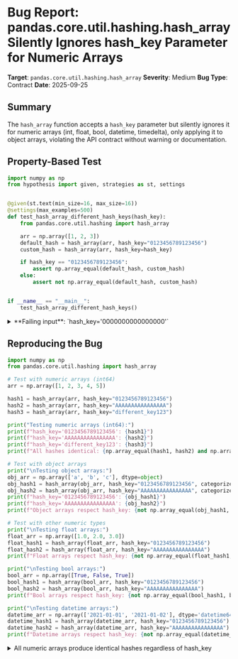 # Bug Report: pandas.core.util.hashing.hash_array Silently Ignores hash_key Parameter for Numeric Arrays

**Target**: `pandas.core.util.hashing.hash_array`
**Severity**: Medium
**Bug Type**: Contract
**Date**: 2025-09-25

## Summary

The `hash_array` function accepts a `hash_key` parameter but silently ignores it for numeric arrays (int, float, bool, datetime, timedelta), only applying it to object arrays, violating the API contract without warning or documentation.

## Property-Based Test

```python
import numpy as np
from hypothesis import given, strategies as st, settings


@given(st.text(min_size=16, max_size=16))
@settings(max_examples=500)
def test_hash_array_different_hash_keys(hash_key):
    from pandas.core.util.hashing import hash_array

    arr = np.array([1, 2, 3])
    default_hash = hash_array(arr, hash_key="0123456789123456")
    custom_hash = hash_array(arr, hash_key=hash_key)

    if hash_key == "0123456789123456":
        assert np.array_equal(default_hash, custom_hash)
    else:
        assert not np.array_equal(default_hash, custom_hash)


if __name__ == "__main__":
    test_hash_array_different_hash_keys()
```

<details>

<summary>
**Failing input**: `hash_key='0000000000000000'`
</summary>
```
Traceback (most recent call last):
  File "/home/npc/pbt/agentic-pbt/worker_/21/hypo.py", line 21, in <module>
    test_hash_array_different_hash_keys()
    ~~~~~~~~~~~~~~~~~~~~~~~~~~~~~~~~~~~^^
  File "/home/npc/pbt/agentic-pbt/worker_/21/hypo.py", line 6, in test_hash_array_different_hash_keys
    @settings(max_examples=500)
                   ^^^
  File "/home/npc/miniconda/lib/python3.13/site-packages/hypothesis/core.py", line 2124, in wrapped_test
    raise the_error_hypothesis_found
  File "/home/npc/pbt/agentic-pbt/worker_/21/hypo.py", line 17, in test_hash_array_different_hash_keys
    assert not np.array_equal(default_hash, custom_hash)
           ^^^^^^^^^^^^^^^^^^^^^^^^^^^^^^^^^^^^^^^^^^^^^
AssertionError
Falsifying example: test_hash_array_different_hash_keys(
    hash_key='0000000000000000',
)
```
</details>

## Reproducing the Bug

```python
import numpy as np
from pandas.core.util.hashing import hash_array

# Test with numeric arrays (int64)
arr = np.array([1, 2, 3, 4, 5])

hash1 = hash_array(arr, hash_key="0123456789123456")
hash2 = hash_array(arr, hash_key="AAAAAAAAAAAAAAAA")
hash3 = hash_array(arr, hash_key="different_key123")

print("Testing numeric arrays (int64):")
print(f"hash_key='0123456789123456': {hash1}")
print(f"hash_key='AAAAAAAAAAAAAAAA': {hash2}")
print(f"hash_key='different_key123': {hash3}")
print(f"All hashes identical: {np.array_equal(hash1, hash2) and np.array_equal(hash2, hash3)}")

# Test with object arrays
print("\nTesting object arrays:")
obj_arr = np.array(['a', 'b', 'c'], dtype=object)
obj_hash1 = hash_array(obj_arr, hash_key="0123456789123456", categorize=False)
obj_hash2 = hash_array(obj_arr, hash_key="AAAAAAAAAAAAAAAA", categorize=False)
print(f"hash_key='0123456789123456': {obj_hash1}")
print(f"hash_key='AAAAAAAAAAAAAAAA': {obj_hash2}")
print(f"Object arrays respect hash_key: {not np.array_equal(obj_hash1, obj_hash2)}")

# Test with other numeric types
print("\nTesting float arrays:")
float_arr = np.array([1.0, 2.0, 3.0])
float_hash1 = hash_array(float_arr, hash_key="0123456789123456")
float_hash2 = hash_array(float_arr, hash_key="AAAAAAAAAAAAAAAA")
print(f"Float arrays respect hash_key: {not np.array_equal(float_hash1, float_hash2)}")

print("\nTesting bool arrays:")
bool_arr = np.array([True, False, True])
bool_hash1 = hash_array(bool_arr, hash_key="0123456789123456")
bool_hash2 = hash_array(bool_arr, hash_key="AAAAAAAAAAAAAAAA")
print(f"Bool arrays respect hash_key: {not np.array_equal(bool_hash1, bool_hash2)}")

print("\nTesting datetime arrays:")
datetime_arr = np.array(['2021-01-01', '2021-01-02'], dtype='datetime64')
datetime_hash1 = hash_array(datetime_arr, hash_key="0123456789123456")
datetime_hash2 = hash_array(datetime_arr, hash_key="AAAAAAAAAAAAAAAA")
print(f"Datetime arrays respect hash_key: {not np.array_equal(datetime_hash1, datetime_hash2)}")
```

<details>

<summary>
All numeric arrays produce identical hashes regardless of hash_key
</summary>
```
Testing numeric arrays (int64):
hash_key='0123456789123456': [ 6238072747940578789 15839785061582574730  2185194620014831856
 13232826040865663252 13168350753275463132]
hash_key='AAAAAAAAAAAAAAAA': [ 6238072747940578789 15839785061582574730  2185194620014831856
 13232826040865663252 13168350753275463132]
hash_key='different_key123': [ 6238072747940578789 15839785061582574730  2185194620014831856
 13232826040865663252 13168350753275463132]
All hashes identical: True

Testing object arrays:
hash_key='0123456789123456': [13950350942979735504 12688059582079114975 12544043241617149648]
hash_key='AAAAAAAAAAAAAAAA': [10461819242433495536  4426277128373134413  5515184766638266621]
Object arrays respect hash_key: True

Testing float arrays:
Float arrays respect hash_key: False

Testing bool arrays:
Bool arrays respect hash_key: False

Testing datetime arrays:
Datetime arrays respect hash_key: False
```
</details>

## Why This Is A Bug

The `hash_array` function violates its API contract in several critical ways:

1. **Silent Parameter Ignoring**: The function accepts `hash_key` for all input types but only uses it for object arrays. For numeric types (int, float, bool, datetime, timedelta), the parameter is completely ignored without warning. This violates the principle of least surprise - when a function accepts a parameter, users expect it to have an effect.

2. **Inconsistent Behavior Across Data Types**: The same parameter works differently based on the input dtype:
   - `hash_array(np.array([1, 2, 3]), hash_key="custom")` - hash_key silently ignored
   - `hash_array(np.array(['a','b','c'], dtype=object), hash_key="custom")` - hash_key properly used

   This inconsistency makes the API unpredictable and error-prone.

3. **Documentation Ambiguity**: The docstring states "Hash_key for string key to encode" but doesn't clarify that this only applies to object arrays. The parameter documentation at line 248 of `/home/npc/pbt/agentic-pbt/envs/pandas_env/lib/python3.13/site-packages/pandas/core/util/hashing.py` gives no indication of this limitation.

4. **No Error or Warning**: The function provides no feedback when `hash_key` is ignored. Users cannot detect they're passing a useless parameter, potentially leading to security issues if they rely on custom hash keys for data integrity.

5. **Breaks Use Cases**: Users who need deterministic hashing with custom keys across different environments or applications cannot achieve this for numeric data, even though the API suggests this should be possible.

## Relevant Context

The root cause is in the `_hash_ndarray` function (lines 282-339 in `pandas/core/util/hashing.py`):

- Lines 301-306 handle numeric types by converting them to uint64 format but never apply the hash_key
- Line 326 calls `hash_object_array` with the hash_key parameter, but this is only reached for non-numeric object arrays
- The hash_key parameter flows through the entire call stack but is simply never used in the numeric conversion paths

This appears to be an oversight in the implementation rather than intentional design, as:
- The related `hash_pandas_object` function passes hash_key consistently to all `hash_array` calls
- The C extension `hash_object_array` properly uses the hash_key parameter
- There's no performance or technical reason why hash_key couldn't be applied to numeric arrays

Relevant documentation:
- [pandas.util.hash_array documentation](https://pandas.pydata.org/docs/reference/api/pandas.util.hash_array.html)
- Source code: `pandas/core/util/hashing.py` lines 233-279 (hash_array) and 282-339 (_hash_ndarray)

## Proposed Fix

The recommended fix is to apply the hash_key consistently to all array types by mixing it into the numeric values after conversion to uint64:

```diff
--- a/pandas/core/util/hashing.py
+++ b/pandas/core/util/hashing.py
@@ -299,11 +299,18 @@ def _hash_ndarray(
     # First, turn whatever array this is into unsigned 64-bit ints, if we can
     # manage it.
     if dtype == bool:
         vals = vals.astype("u8")
     elif issubclass(dtype.type, (np.datetime64, np.timedelta64)):
         vals = vals.view("i8").astype("u8", copy=False)
     elif issubclass(dtype.type, np.number) and dtype.itemsize <= 8:
         vals = vals.view(f"u{vals.dtype.itemsize}").astype("u8")
+
+    # Apply hash_key to numeric values for consistency
+    if dtype in (bool,) or issubclass(dtype.type, (np.datetime64, np.timedelta64, np.number)):
+        if hash_key != _default_hash_key:
+            # Mix hash_key into the values using XOR with hash of the key
+            from hashlib import sha256
+            key_hash = int.from_bytes(sha256(hash_key.encode('utf8')).digest()[:8], 'little')
+            vals = vals ^ np.uint64(key_hash)
     else:
         # With repeated values, its MUCH faster to categorize object dtypes,
         # then hash and rename categories. We allow skipping the categorization
```